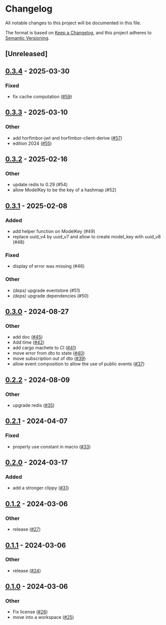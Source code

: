 # Changelog
All notable changes to this project will be documented in this file.

The format is based on [Keep a Changelog](https://keepachangelog.com/en/1.0.0/),
and this project adheres to [Semantic Versioning](https://semver.org/spec/v2.0.0.html).

## [Unreleased]

## [0.3.4](https://github.com/horfimbor/horfimbor-engine/compare/horfimbor-eventsource-v0.3.3...horfimbor-eventsource-v0.3.4) - 2025-03-30

### Fixed

- fix cache computation ([#59](https://github.com/horfimbor/horfimbor-engine/pull/59))

## [0.3.3](https://github.com/horfimbor/horfimbor-engine/compare/horfimbor-eventsource-v0.3.2...horfimbor-eventsource-v0.3.3) - 2025-03-10

### Other

- add horfimbor-jwt and horfimbor-client-derive ([#57](https://github.com/horfimbor/horfimbor-engine/pull/57))
- edition 2024 ([#55](https://github.com/horfimbor/horfimbor-engine/pull/55))

## [0.3.2](https://github.com/horfimbor/horfimbor-engine/compare/horfimbor-eventsource-v0.3.1...horfimbor-eventsource-v0.3.2) - 2025-02-16

### Other

- update redis to 0.29 (#54)
- allow ModelKey to be the key of a hashmap (#52)

## [0.3.1](https://github.com/horfimbor/horfimbor-engine/compare/horfimbor-eventsource-v0.3.0...horfimbor-eventsource-v0.3.1) - 2025-02-08

### Added

- add helper function on ModelKey (#49)
- replace uuid_v4 by uuid_v7 and allow to create model_key with uuid_v8 (#48)

### Fixed

- display of error was missing (#46)

### Other

- *(deps)* upgrade eventstore (#51)
- *(deps)* upgrade dependencies (#50)

## [0.3.0](https://github.com/horfimbor/horfimbor-engine/compare/horfimbor-eventsource-v0.2.2...horfimbor-eventsource-v0.3.0) - 2024-08-27

### Other
- add doc ([#45](https://github.com/horfimbor/horfimbor-engine/pull/45))
- Add time ([#42](https://github.com/horfimbor/horfimbor-engine/pull/42))
- add cargo machete to CI ([#41](https://github.com/horfimbor/horfimbor-engine/pull/41))
- move error from dto to state ([#40](https://github.com/horfimbor/horfimbor-engine/pull/40))
- move subscription out of dto ([#39](https://github.com/horfimbor/horfimbor-engine/pull/39))
- allow event composition to allow the use of public events ([#37](https://github.com/horfimbor/horfimbor-engine/pull/37))

## [0.2.2](https://github.com/horfimbor/horfimbor-engine/compare/horfimbor-eventsource-v0.2.1...horfimbor-eventsource-v0.2.2) - 2024-08-09

### Other
- upgrade redis ([#35](https://github.com/horfimbor/horfimbor-engine/pull/35))

## [0.2.1](https://github.com/horfimbor/horfimbor-engine/compare/horfimbor-eventsource-v0.2.0...horfimbor-eventsource-v0.2.1) - 2024-04-07

### Fixed
- properly use constant in macro ([#33](https://github.com/horfimbor/horfimbor-engine/pull/33))

## [0.2.0](https://github.com/horfimbor/horfimbor-engine/compare/horfimbor-eventsource-v0.1.2...horfimbor-eventsource-v0.2.0) - 2024-03-17

### Added
- add a stronger clippy ([#31](https://github.com/horfimbor/horfimbor-engine/pull/31))

## [0.1.2](https://github.com/horfimbor/horfimbor-engine/compare/horfimbor-eventsource-v0.1.1...horfimbor-eventsource-v0.1.2) - 2024-03-06

### Other
- release ([#27](https://github.com/horfimbor/horfimbor-engine/pull/27))

## [0.1.1](https://github.com/horfimbor/horfimbor-engine/compare/horfimbor-eventsource-v0.1.0...horfimbor-eventsource-v0.1.1) - 2024-03-06

### Other
- release ([#24](https://github.com/horfimbor/horfimbor-engine/pull/24))

## [0.1.0](https://github.com/horfimbor/horfimbor-engine/releases/tag/horfimbor-eventsource-v0.1.0) - 2024-03-06

### Other
- Fix license ([#26](https://github.com/horfimbor/horfimbor-engine/pull/26))
- move into a workspace ([#25](https://github.com/horfimbor/horfimbor-engine/pull/25))
